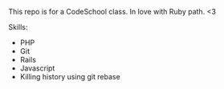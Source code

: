 This repo is for a CodeSchool class.
In love with Ruby path. <3

Skills:
* PHP
* Git
* Rails
* Javascript
* Killing history using git rebase
